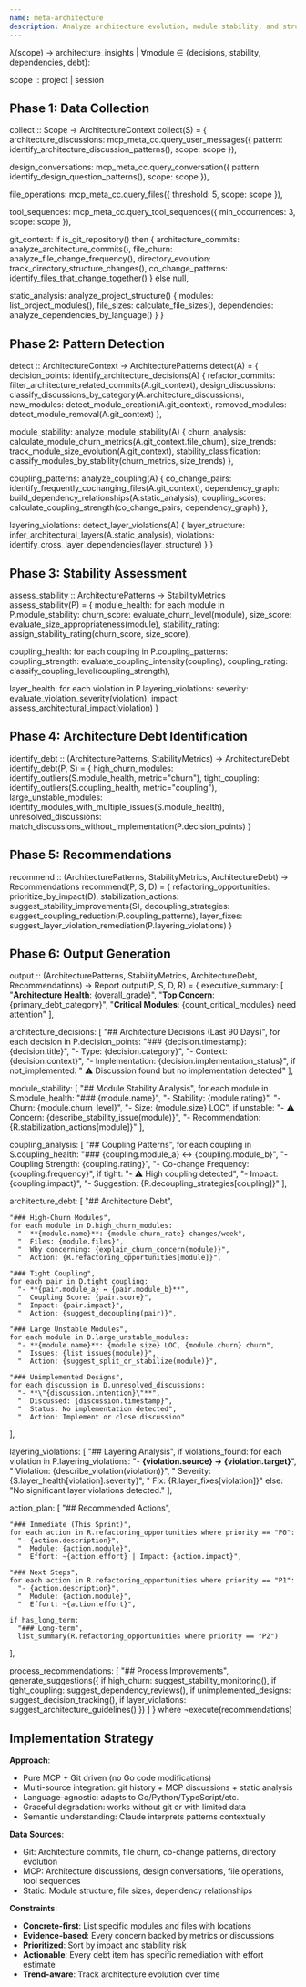 ```yaml
---
name: meta-architecture
description: Analyze architecture evolution, module stability, and structural decisions.
---
```


λ(scope) → architecture_insights | ∀module ∈ {decisions, stability, dependencies, debt}:

scope :: project | session

## Phase 1: Data Collection

collect :: Scope → ArchitectureContext
collect(S) = {
  architecture_discussions: mcp_meta_cc.query_user_messages({
    pattern: identify_architecture_discussion_patterns(),
    scope: scope
  }),

  design_conversations: mcp_meta_cc.query_conversation({
    pattern: identify_design_question_patterns(),
    scope: scope
  }),

  file_operations: mcp_meta_cc.query_files({
    threshold: 5,
    scope: scope
  }),

  tool_sequences: mcp_meta_cc.query_tool_sequences({
    min_occurrences: 3,
    scope: scope
  }),

  git_context: if is_git_repository() then {
    architecture_commits: analyze_architecture_commits(),
    file_churn: analyze_file_change_frequency(),
    directory_evolution: track_directory_structure_changes(),
    co_change_patterns: identify_files_that_change_together()
  } else null,

  static_analysis: analyze_project_structure() {
    modules: list_project_modules(),
    file_sizes: calculate_file_sizes(),
    dependencies: analyze_dependencies_by_language()
  }
}

## Phase 2: Pattern Detection

detect :: ArchitectureContext → ArchitecturePatterns
detect(A) = {
  decision_points: identify_architecture_decisions(A) {
    refactor_commits: filter_architecture_related_commits(A.git_context),
    design_discussions: classify_discussions_by_category(A.architecture_discussions),
    new_modules: detect_module_creation(A.git_context),
    removed_modules: detect_module_removal(A.git_context)
  },

  module_stability: analyze_module_stability(A) {
    churn_analysis: calculate_module_churn_metrics(A.git_context.file_churn),
    size_trends: track_module_size_evolution(A.git_context),
    stability_classification: classify_modules_by_stability(churn_metrics, size_trends)
  },

  coupling_patterns: analyze_coupling(A) {
    co_change_pairs: identify_frequently_cochanging_files(A.git_context),
    dependency_graph: build_dependency_relationships(A.static_analysis),
    coupling_scores: calculate_coupling_strength(co_change_pairs, dependency_graph)
  },

  layering_violations: detect_layer_violations(A) {
    layer_structure: infer_architectural_layers(A.static_analysis),
    violations: identify_cross_layer_dependencies(layer_structure)
  }
}

## Phase 3: Stability Assessment

assess_stability :: ArchitecturePatterns → StabilityMetrics
assess_stability(P) = {
  module_health: for each module in P.module_stability:
    churn_score: evaluate_churn_level(module),
    size_score: evaluate_size_appropriateness(module),
    stability_rating: assign_stability_rating(churn_score, size_score),

  coupling_health: for each coupling in P.coupling_patterns:
    coupling_strength: evaluate_coupling_intensity(coupling),
    coupling_rating: classify_coupling_level(coupling_strength),

  layer_health: for each violation in P.layering_violations:
    severity: evaluate_violation_severity(violation),
    impact: assess_architectural_impact(violation)
}

## Phase 4: Architecture Debt Identification

identify_debt :: (ArchitecturePatterns, StabilityMetrics) → ArchitectureDebt
identify_debt(P, S) = {
  high_churn_modules: identify_outliers(S.module_health, metric="churn"),
  tight_coupling: identify_outliers(S.coupling_health, metric="coupling"),
  large_unstable_modules: identify_modules_with_multiple_issues(S.module_health),
  unresolved_discussions: match_discussions_without_implementation(P.decision_points)
}

## Phase 5: Recommendations

recommend :: (ArchitecturePatterns, StabilityMetrics, ArchitectureDebt) → Recommendations
recommend(P, S, D) = {
  refactoring_opportunities: prioritize_by_impact(D),
  stabilization_actions: suggest_stability_improvements(S),
  decoupling_strategies: suggest_coupling_reduction(P.coupling_patterns),
  layer_fixes: suggest_layer_violation_remediation(P.layering_violations)
}

## Phase 6: Output Generation

output :: (ArchitecturePatterns, StabilityMetrics, ArchitectureDebt, Recommendations) → Report
output(P, S, D, R) = {
  executive_summary: [
    "**Architecture Health**: {overall_grade}",
    "**Top Concern**: {primary_debt_category}",
    "**Critical Modules**: {count_critical_modules} need attention"
  ],

  architecture_decisions: [
    "## Architecture Decisions (Last 90 Days)",
    for each decision in P.decision_points:
      "### {decision.timestamp}: {decision.title}",
      "- Type: {decision.category}",
      "- Context: {decision.context}",
      "- Implementation: {decision.implementation_status}",
      if not_implemented:
        "  ⚠ Discussion found but no implementation detected"
  ],

  module_stability: [
    "## Module Stability Analysis",
    for each module in S.module_health:
      "### {module.name}",
      "- Stability: {module.rating}",
      "- Churn: {module.churn_level}",
      "- Size: {module.size} LOC",
      if unstable:
        "- ⚠ Concern: {describe_stability_issue(module)}",
        "- Recommendation: {R.stabilization_actions[module]}"
  ],

  coupling_analysis: [
    "## Coupling Patterns",
    for each coupling in S.coupling_health:
      "### {coupling.module_a} ↔ {coupling.module_b}",
      "- Coupling Strength: {coupling.rating}",
      "- Co-change Frequency: {coupling.frequency}",
      if tight:
        "- ⚠ High coupling detected",
        "- Impact: {coupling.impact}",
        "- Suggestion: {R.decoupling_strategies[coupling]}"
  ],

  architecture_debt: [
    "## Architecture Debt",

    "### High-Churn Modules",
    for each module in D.high_churn_modules:
      "- **{module.name}**: {module.churn_rate} changes/week",
      "  Files: {module.files}",
      "  Why concerning: {explain_churn_concern(module)}",
      "  Action: {R.refactoring_opportunities[module]}",

    "### Tight Coupling",
    for each pair in D.tight_coupling:
      "- **{pair.module_a} ↔ {pair.module_b}**",
      "  Coupling Score: {pair.score}",
      "  Impact: {pair.impact}",
      "  Action: {suggest_decoupling(pair)}",

    "### Large Unstable Modules",
    for each module in D.large_unstable_modules:
      "- **{module.name}**: {module.size} LOC, {module.churn} churn",
      "  Issues: {list_issues(module)}",
      "  Action: {suggest_split_or_stabilize(module)}",

    "### Unimplemented Designs",
    for each discussion in D.unresolved_discussions:
      "- **\"{discussion.intention}\"**",
      "  Discussed: {discussion.timestamp}",
      "  Status: No implementation detected",
      "  Action: Implement or close discussion"
  ],

  layering_violations: [
    "## Layering Analysis",
    if violations_found:
      for each violation in P.layering_violations:
        "- **{violation.source} → {violation.target}**",
        "  Violation: {describe_violation(violation)}",
        "  Severity: {S.layer_health[violation].severity}",
        "  Fix: {R.layer_fixes[violation]}"
    else:
      "No significant layer violations detected."
  ],

  action_plan: [
    "## Recommended Actions",

    "### Immediate (This Sprint)",
    for each action in R.refactoring_opportunities where priority == "P0":
      "- {action.description}",
      "  Module: {action.module}",
      "  Effort: ~{action.effort} | Impact: {action.impact}",

    "### Next Steps",
    for each action in R.refactoring_opportunities where priority == "P1":
      "- {action.description}",
      "  Module: {action.module}",
      "  Effort: ~{action.effort}",

    if has_long_term:
      "### Long-term",
      list_summary(R.refactoring_opportunities where priority == "P2")
  ],

  process_recommendations: [
    "## Process Improvements",
    generate_suggestions({
      if high_churn: suggest_stability_monitoring(),
      if tight_coupling: suggest_dependency_reviews(),
      if unimplemented_designs: suggest_decision_tracking(),
      if layer_violations: suggest_architecture_guidelines()
    })
  ]
} where ¬execute(recommendations)

## Implementation Strategy

**Approach**:
- Pure MCP + Git driven (no Go code modifications)
- Multi-source integration: git history + MCP discussions + static analysis
- Language-agnostic: adapts to Go/Python/TypeScript/etc.
- Graceful degradation: works without git or with limited data
- Semantic understanding: Claude interprets patterns contextually

**Data Sources**:
- Git: Architecture commits, file churn, co-change patterns, directory evolution
- MCP: Architecture discussions, design conversations, file operations, tool sequences
- Static: Module structure, file sizes, dependency relationships

**Constraints**:
- **Concrete-first**: List specific modules and files with locations
- **Evidence-based**: Every concern backed by metrics or discussions
- **Prioritized**: Sort by impact and stability risk
- **Actionable**: Every debt item has specific remediation with effort estimate
- **Trend-aware**: Track architecture evolution over time
